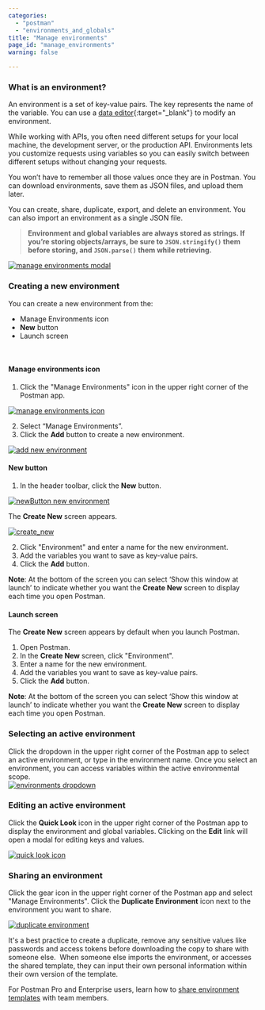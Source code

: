 ```yaml
---
categories:
  - "postman"
  - "environments_and_globals"
title: "Manage environments"
page_id: "manage_environments"
warning: false

---
```


### **What is an environment?**

An environment is a set of key-value pairs. The key represents the name of the variable. You can use a [data editor](/docs/postman/launching_postman/navigating_postman){:target="_blank"} to modify an environment.


While working with APIs, you often need different setups for your local machine, the development server, or the production API. Environments lets you customize requests using variables so you can easily switch between different setups without changing your requests. 

You won’t have to remember all those values once they are in Postman. You can download environments, save them as JSON files, and upload them later.

You can create, share, duplicate, export, and delete an environment. You can also import an environment as a single JSON file.


> **Environment and global variables are always stored as strings. If you’re storing objects/arrays, be sure to `JSON.stringify()` them before storing, and `JSON.parse()` them while retrieving.**

[![manage environments modal](https://s3.amazonaws.com/postman-static-getpostman-com/postman-docs/manage_environ.png)](https://s3.amazonaws.com/postman-static-getpostman-com/postman-docs/manage_environ.png)

### **Creating a new environment**

You can create a new environment from the:
* Manage Environments icon
* **New** button
* Launch screen

<br>

#### Manage environments icon

1. Click the "Manage Environments" icon in the upper right corner of the Postman app.

[![manage environments icon](https://s3.amazonaws.com/postman-static-getpostman-com/postman-docs/environ_icon_menu.png)](https://s3.amazonaws.com/postman-static-getpostman-com/postman-docs/environ_icon_menu.png)

<ol start="2">
  <li>Select “Manage Environments”.</li>
  <li>Click the <b>Add</b> button to create a new environment.</li>
</ol>

[![add new environment](https://s3.amazonaws.com/postman-static-getpostman-com/postman-docs/Add_environ.png)](https://s3.amazonaws.com/postman-static-getpostman-com/postman-docs/Add_environ.png)


#### New button

1. In the header toolbar, click the **New** button.

[![newButton new environment](https://s3.amazonaws.com/postman-static-getpostman-com/postman-docs/newbutton_whiteTheme.png)](https://s3.amazonaws.com/postman-static-getpostman-com/postman-docs/newbutton_whiteTheme.png)

The **Create New** screen appears.

[![create_new](https://s3.amazonaws.com/postman-static-getpostman-com/postman-docs/environment-createNew.png)](https://s3.amazonaws.com/postman-static-getpostman-com/postman-docs/environment-createNew.png)


<ol start="2">
  <li>Click "Environment" and enter a name for the new environment.</li>
  <li>Add the variables you want to save as key-value pairs.</li>
  <li>Click the <b>Add</b> button.</li>
</ol>

**Note**: At the bottom of the screen you can select ‘Show this window at launch’ to indicate whether you want the **Create New** screen to display each time you open Postman.

#### Launch screen
The **Create New** screen appears by default when you launch Postman.

1. Open Postman.
2. In the **Create New** screen, click "Environment".
3. Enter a name for the new environment.
4. Add the variables you want to save as key-value pairs.
5. Click the **Add** button.

**Note**: At the bottom of the screen you can select ‘Show this window at launch’ to indicate whether you want the **Create New** screen to display each time you open Postman.

### **Selecting an active environment**

Click the dropdown in the upper right corner of the Postman app to select an active environment, or type in the environment name. Once you select an environment, you can access variables within the active environmental scope.  
[![environments dropdown](https://s3.amazonaws.com/postman-static-getpostman-com/postman-docs/active_environ.png)](https://s3.amazonaws.com/postman-static-getpostman-com/postman-docs/active_environ.png)

### Editing an active environment

Click the **Quick Look** icon in the upper right corner of the Postman app to display the environment and global variables. Clicking on the **Edit** link will open a modal for editing keys and values.

[![quick look icon](https://s3.amazonaws.com/postman-static-getpostman-com/postman-docs/edit_active_environ.png)](https://s3.amazonaws.com/postman-static-getpostman-com/postman-docs/edit_active_environ.png)

### Sharing an environment

Click the gear icon in the upper right corner of the Postman app and select "Manage Environments". Click the **Duplicate Environment** icon next to the environment you want to share.

[![duplicate environment](https://s3.amazonaws.com/postman-static-getpostman-com/postman-docs/share_environ.png)](https://s3.amazonaws.com/postman-static-getpostman-com/postman-docs/share_environ.png)

It's a best practice to create a duplicate, remove any sensitive values like passwords and access tokens before downloading the copy to share with someone else.  When someone else imports the environment, or accesses the shared template, they can input their own personal information within their own version of the template.

For Postman Pro and Enterprise users, learn how to [share environment templates](/docs/postman/team_library/sharing) with team members.
